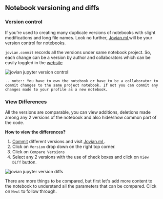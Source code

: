 ## Notebook versioning and diffs

### Version control

If you're used to creating many duplicate versions of notebooks with slight modifications and long file names. Look no further, <a href="https://jovian.ml?utm_source=docs" target=_blank> Jovian.ml </a> will be your version control for notebooks.

`jovian.commit` records all the versions under same notebook project. So, each change can be a version by author and collaborators which can be easily toggled in the <a href="https://jovian.ml?utm_source=docs" target=_blank> website </a>

<img src="https://imgur.com/pkLzNum.png" class="screenshot" alt="jovian jupyter version control" >

```eval_rst
.. note:: You have to own the notebook or have to be a collaborator to commit changes to the same project notebook. If not you can commit any changes made to your profile as a new notebook.
```

### View Differences

All the versions are comparable, you can view additions, deletions made among any 2 versions of the notebook and also hide/show common part of the code.

**How to view the differences?**

1. [Commit](../api-reference/commit) different versions and visit <a href="https://jovian.ml?utm_source=docs" target=_blank> Jovian.ml </a>.
2. Click on `Version` drop down on the right top corner.
3. Click on `Compare Versions`
4. Select any 2 versions with the use of check boxes and click on `View Diff` button.

<img src="https://i.imgur.com/bCSoyL4.gif" class="screenshot" alt="jovian jupyter version diffs" >

There are more things to be compared, but first let's add more content to the notebook to understand all the parameters that can be compared. Click on `Next` to follow through.
